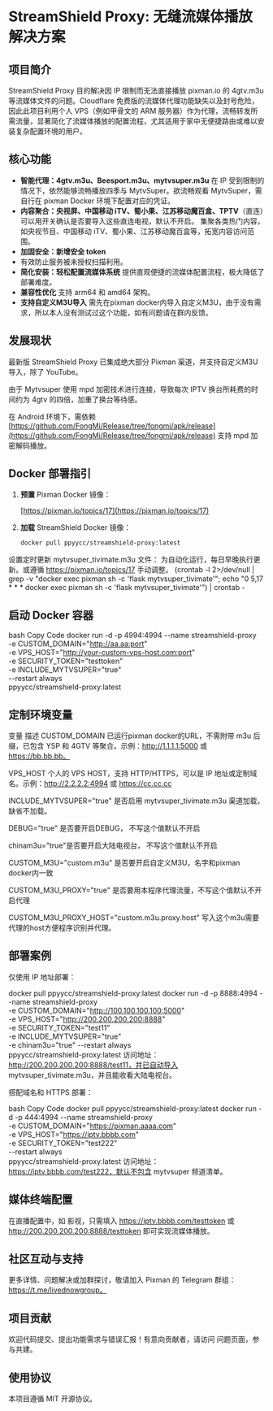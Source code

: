 # StreamShield Proxy: 无缝流媒体播放解决方案

## 项目简介

StreamShield Proxy 目的解决因 IP 限制而无法直接播放 pixman.io 的 4gtv.m3u 等流媒体文件的问题。Cloudflare 免费版的流媒体代理功能缺失以及封号危险，因此此项目利用个人 VPS（例如甲骨文的 ARM 服务器）作为代理，流畅转发所需流量，显著简化了流媒体播放的配置流程，尤其适用于家中无便捷路由或难以安装复杂配置环境的用户。

## 核心功能

- **智能代理：4gtv.m3u、Beesport.m3u、mytvsuper.m3u**
  在 IP 受到限制的情况下，依然能够流畅播放四季与 MytvSuper。欲流畅观看 MytvSuper，需自行在 pixman Docker 环境下配置对应的凭证。
- **内容聚合：央视屏、中国移动 iTV、蜀小果、江苏移动魔百盒、TPTV**（直连）可以用开关确认是否要导入这些直连电视，默认不开启。
  集聚各类热门内容，如央视节目、中国移动 iTV、蜀小果、江苏移动魔百盒等，拓宽内容访问范围。
- **加固安全：新增安全 token**
- 有效防止服务被未授权扫描利用。
- **简化安装：轻松配置流媒体系统**
  提供直观便捷的流媒体配置流程，极大降低了部署难度。
- **兼容性优化**
  支持 arm64 和 amd64 架构。
- **支持自定义M3U导入**
  需先在pixman docker内导入自定义M3U，由于没有需求，所以本人没有测试过这个功能，如有问题请在群内反馈。

## 发展现状

最新版 StreamShield Proxy 已集成绝大部分 Pixman 渠道，并支持自定义M3U导入，除了 YouTube。

由于 Mytvsuper 使用 mpd 加密技术进行连接，导致每次 IPTV 换台所耗费的时间约为 4gtv 的四倍，加重了换台等待感。

在 Android 环境下，需依赖 [https://github.com/FongMi/Release/tree/fongmi/apk/release](https://github.com/FongMi/Release/tree/fongmi/apk/release) 支持 mpd 加密解码播放。

## Docker 部署指引

1. **预置** Pixman Docker 镜像：

   [https://pixman.io/topics/17](https://pixman.io/topics/17)

2. **加载** StreamShield Docker 镜像：

   ```bash
   docker pull ppyycc/streamshield-proxy:latest

设置定时更新 mytvsuper_tivimate.m3u 文件：
为自动化运行，每日早晚执行更新。或遵循 https://pixman.io/topics/17 手动调整。
(crontab -l 2&gt;/dev/null | grep -v "docker exec pixman sh -c 'flask mytvsuper_tivimate'"; echo "0 5,17 * * * docker exec pixman sh -c 'flask mytvsuper_tivimate'") | crontab -



## 启动 Docker 容器

bash
Copy Code
docker run -d -p 4994:4994 --name streamshield-proxy \
-e CUSTOM_DOMAIN="http://aa.aa:port" \
-e VPS_HOST="http://your-custom-vps-host.com:port" \
-e SECURITY_TOKEN="testtoken" \
-e INCLUDE_MYTVSUPER="true" \
--restart always \
ppyycc/streamshield-proxy:latest

## 定制环境变量

变量	描述
CUSTOM_DOMAIN	已运行pixman docker的URL，不需附带 m3u 后缀，已包含 YSP 和 4GTV 等聚合。示例：http://1.1.1.1:5000 或 https://bb.bb.bb。

VPS_HOST	个人的 VPS HOST，支持 HTTP/HTTPS，可以是 IP 地址或定制域名。示例：http://2.2.2.2:4994 或 https://cc.cc.cc

INCLUDE_MYTVSUPER="true"	是否启用 mytvsuper_tivimate.m3u 渠道加载，缺省不加载。

DEBUG="true"  是否要开启DEBUG， 不写这个值默认不开启

chinam3u="true"是否要开启大陆电视台， 不写这个值默认不开启

CUSTOM_M3U="custom.m3u" 是否要开启自定义M3U，名字和pixman docker内一致

CUSTOM_M3U_PROXY="true" 是否要用本程序代理流量，不写这个值默认不开启代理

CUSTOM_M3U_PROXY_HOST="custom.m3u.proxy.host" 写入这个m3u需要代理的host方便程序识别并代理。


## 部署案例

仅使用 IP 地址部署：


docker pull ppyycc/streamshield-proxy:latest
docker run -d -p 8888:4994 --name streamshield-proxy \
-e CUSTOM_DOMAIN="http://100.100.100.100:5000" \
-e VPS_HOST="http://200.200.200.200:8888" \
-e SECURITY_TOKEN="test11" \
-e INCLUDE_MYTVSUPER="true" \
-e chinam3u="true"
--restart always \
ppyycc/streamshield-proxy:latest
访问地址：http://200.200.200.200:8888/test11，并已自动导入 mytvsuper_tivimate.m3u，并且能收看大陆电视台。


搭配域名和 HTTPS 部署：

bash
Copy Code
docker pull ppyycc/streamshield-proxy:latest
docker run -d -p 444:4994 --name streamshield-proxy \
-e CUSTOM_DOMAIN="https://pixman.aaaa.com" \
-e VPS_HOST="https://iptv.bbbb.com" \
-e SECURITY_TOKEN="test222" \
--restart always \
ppyycc/streamshield-proxy:latest
访问地址：https://iptv.bbbb.com/test222，默认不包含 mytvsuper 频道清单。


## 媒体终端配置

在直播配置中，如 影视，只需填入 https://iptv.bbbb.com/testtoken 或 http://200.200.200.200:8888/testtoken 即可实现流媒体播放。


## 社区互动与支持

更多详情、问题解决或加群探讨，敬请加入 Pixman 的 Telegram 群组：https://t.me/livednowgroup。


## 项目贡献

欢迎代码提交、提出功能需求与错误汇报！有意向贡献者，请访问 问题页面，参与共建。


## 使用协议

本项目遵循 MIT 开源协议。
```
